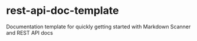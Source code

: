 # rest-api-doc-template
Documentation template for quickly getting started with Markdown Scanner and REST API docs
